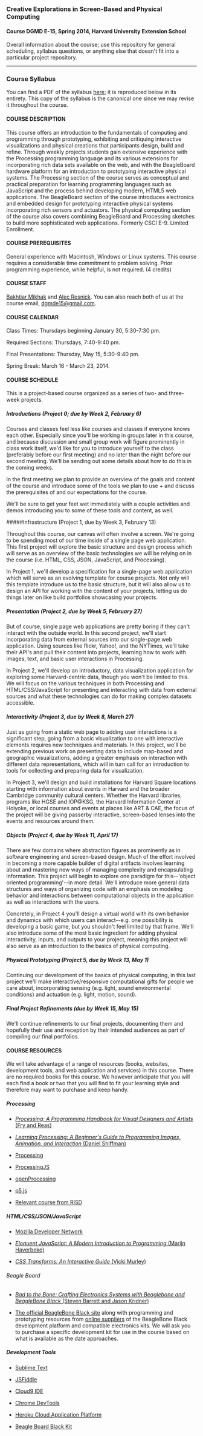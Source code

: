 ### Creative Explorations in Screen-Based and Physical Computing

#### Course DGMD E-15, Spring 2014, Harvard University Extension School

Overall information about the course; use this repository for general scheduling, syllabus questions, or anything else that doesn't fit into a particular project repository.

---

### Course Syllabus

You can find a PDF of the syllabus [here](http://isites.harvard.edu/fs/docs/icb.topic1361475.files/DGMD%20E-15%20Syllabus.pdf); it is reproduced below in its entirety.  This copy of the syllabus is the canonical one since we may revise it throughout the course.


#### COURSE DESCRIPTION

This course offers an introduction to the fundamentals of computing and programming through prototyping, exhibiting and critiquing interactive visualizations and physical creations that participants design, build and refine. Through weekly projects students gain extensive experience with the Processing programming language and its various extensions for incorporating rich data sets available on the web, and with the BeagleBoard hardware platform for an introduction to prototyping interactive physical systems. The Processing section of the course serves as conceptual and practical preparation for learning programming languages such as JavaScript and the process behind developing modern, HTML5 web applications. The BeagleBoard section of the course introduces electronics and embedded design for prototyping interactive physical systems incorporating rich sensors and actuators. The physical computing section of the course also covers combining BeagleBoard and Processing sketches to build more sophisticated web applications. Formerly CSCI E-9. Limited Enrollment. 

#### COURSE PREREQUISITES

General experience with Macintosh, Windows or Linux systems. This course requires a considerable time commitment to problem solving. Prior programming experience, while helpful, is not required. (4 credits)

#### COURSE STAFF

[Bakhtiar Mikhak](mailto:mikhak@fas.harvard.edu) and [Alec Resnick](mailto:alec@thesprouts.org).  You can also reach both of us at the course email, [dgmde15@gmail.com](mailto:dgmde15@gmail.com).

#### COURSE CALENDAR

Class Times: Thursdays beginning January 30, 5:30-7:30 pm. 

Required Sections: Thursdays, 7:40-9:40 pm.  

Final Presentations: Thursday, May 15, 5:30-9:40 pm.

Spring Break: March 16 - March 23, 2014.

#### COURSE SCHEDULE

This is a project-based course organized as a series of two- and three-week projects.

##### Introductions (Project 0; due by Week 2, February 6)

Courses and classes feel less like courses and classes if everyone knows each other. Especially since you'll be working in groups later in this course, and because discussion and small group work will figure prominently in class work itself, we'd like for you to introduce yourself to the class (preferably before our first meeting) and no later than the night before our second meeting. We'll be sending out some details about how to do this in the coming weeks.

In the first meeting we plan to provide an overview of the goals and content of the course and introduce some of the tools we plan to use + and discuss the prerequisites of and our expectations for the course.

We'll be sure to get your feet wet immediately with a couple activities and demos introducing you to some of these tools and content, as well.

#####Infrastructure (Project 1, due by Week 3, February 13)

Throughout this course, our canvas will often involve a screen. We're going to be spending most of our time inside of a single page web application. This first project will explore the basic structure and design process which will serve as an overview of the basic technologies we will be relying on in the course (i.e. HTML, CSS, JSON, JavaScript, and Processing).

In Project 1, we'll develop a specification for a single-page web application which will serve as an evolving template for course projects. Not only will this template introduce us to the basic structure, but it will also allow us to design an API for working with the content of your projects, letting us do things later on like build portfolios showcasing your projects.

##### Presentation (Project 2, due by Week 5, February 27)

But of course, single page web applications are pretty boring if they can't interact with the outside world. In this second project, we'll start incorporating data from external sources into our single-page web application. Using sources like flickr, Yahoo!, and the NYTimes, we'll take their API's and pull their content into projects, learning how to work with images, text, and basic user interactions in Processing.

In Project 2, we'll develop an introductory, data visualization application for exploring some Harvard-centric data, though you won't be limited to this. We will focus on the various techniques in both Processing and HTML/CSS/JavaScript for presenting and interacting with data from external sources and what these technologies can do for making complex datasets accessible.

##### Interactivity (Project 3, due by Week 8, March 27)

Just as going from a static web page to adding user interactions is a significant step, going from a basic visualization to one with interactive elements requires new techniques and materials. In this project, we'll be extending previous work on presenting data to include map-based and geographic visualizations, adding a greater emphasis on interaction with different data representations, which will in turn call for an introduction to tools for collecting and preparing data for visualization.

In Project 3, we'll design and build installations for Harvard Square locations starting with information about events in Harvard and the broader Cambridge community cultural centers. Whether the Harvard libraries, programs like HGSE and IOP@KSG, the Harvard Information Center at Holyoke, or local courses and events at places like ART & CAE, the focus of the project will be giving passerby interactive, screen-based lenses into the events and resources around them.

##### Objects (Project 4, due by Week 11, April 17)

There are few domains where abstraction figures as prominently as in software engineering and screen-based design. Much of the effort involved in becoming a more capable builder of digital artifacts involves learning about and mastering new ways of managing complexity and encapsulating information. This project will begin to explore one paradigm for this--'object oriented programming'--in more detail. We'll introduce more general data structures and ways of organizing code with an emphasis on modeling behavior and interactions between computational objects in the application as well as interactions with the users.

Concretely, in Project 4 you'll design a virtual world with its own behavior and dynamics with which users can interact--e.g. one possibility is developing a basic game, but you shouldn't feel limited by that frame. We'll also introduce some of the most basic ingredient for adding physical interactivity, inputs, and outputs to your project, meaning this project will also serve as an introduction to the basics of physical computing.

##### Physical Prototyping (Project 5, due by Week 13, May 1)

Continuing our development of the basics of physical computing, in this last project we'll make interactive/responsive computational gifts for people we care about, incorporating sensing (e.g. light, sound environmental conditions) and actuation (e.g. light, motion, sound).

##### Final Project Refinements (due by Week 15, May 15)

We'll continue refinements to our final projects, documenting them and hopefully their use and reception by their intended audiences as part of compiling our final portfolios.

#### COURSE RESOURCES

We will take advantage of a range of resources (books, websites, development tools, and web application and services) in this course. There are no required books for this course. We however anticipate that you will each find a book or two that you will find to fit your learning style and therefore may want to purchase and keep handy.

##### Processing

+ [_Processing: A Programming Handbook for Visual Designers and Artists_ (Fry and Reas)](http://mitpress.mit.edu/books/processing)

+ [_Learning Processing: A Beginner's Guide to Programming Images, Animation, and Interaction_ (Daniel Shiffman)](http://www.learningprocessing.com"http://www.learningprocessing.com)

+ [Processing](http://processing.org)

+ [ProcessingJS](http://processingjs.org)

+ [openProcessing](http://openprocessing.org)

+ [p5.js](http://github.com/lmccart/p5.js/wiki)

+ [Relevant course from RISD](http://risd-creative-programming.github.io/fa13-introtocreativeprogramming/)


##### HTML/CSS/JSON/JavaScript

+ [Mozilla Developer Network](https://developer.mozilla.org/en-US/)

+ [_Eloquent JavaScript: A Modern Introduction to Programming_ (Marijn Haverbeke)](http://eloquentjavascript.net)

+ [_CSS Transforms: An Interactive Guide_ (Vicki Murley)](https://itun.es/us/4mekR.l)


###### Beagle Board

+ [_Bad to the Bone: Crafting Electronics Systems with Beaglebone and BeagleBone Black_ (Steven Barrett and Jason Kridner)](http://amazon.com/gp/product/1627051376)

+ [The official BeagleBone Black site](http://beagleboard.org"http://beagleboard.org) along with programming and prototyping resources from [online suppliers](https://www.sparkfun.com/products/12076) of the BeagleBone Black development platform and compatible electronics kits. We will ask you to purchase a specific development kit for use in the course based on what is available as the date approaches.  

##### Development Tools

+ [Sublime Text](http://www.sublimetext.com)

+ [JSFiddle](http://jsfiddle.net)

+ [Cloud9 IDE](https://c9.io)

+ [Chrome DevTools](https://developers.google.com/chrome-developer-tools/)

+ [Heroku Cloud Application Platform](https://www.heroku.com)

+ [Beagle Board Black Kit](https://www.sparkfun.com/products/12076)

